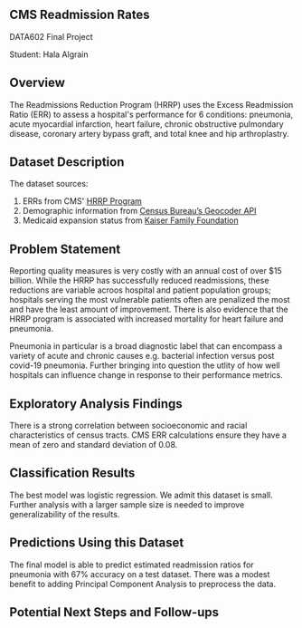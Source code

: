 ## CMS Readmission Rates
DATA602 Final Project

Student: Hala Algrain

## Overview

The Readmissions Reduction Program (HRRP) uses the Excess Readmission Ratio (ERR) to assess a hospital's performance for 6 conditions: pneumonia, acute myocardial infarction, heart failure, chronic obstructive pulmondary disease, coronary artery bypass graft, and total knee and hip arthroplastry.

## Dataset Description
The dataset sources:

1. ERRs from CMS' [HRRP Program](https://www.cms.gov/Medicare/Medicare-Fee-for-Service-Payment/AcuteInpatientPPS/Readmissions-Reduction-Program)
2. Demographic information from [Census Bureau’s Geocoder API](https://geocoding.geo.census.gov/)
3. Medicaid expansion status from [Kaiser Family Foundation](https://www.kff.org/medicaid/issue-brief/status-of-state-medicaid-expansion-decisions-interactive-map/)

## Problem Statement
Reporting quality measures is very costly with an annual cost of over $15 billion. While the HRRP has successfully reduced readmissions, these reductions are variable acroos hospital and patient population groups; hospitals serving the most vulnerable patients often are penalized the most and have the least amount of improvement. There is also evidence that the HRRP program is associated with increased mortality for heart failure and pneumonia.

Pneumonia in particular is a broad diagnostic label that can encompass a variety of acute and chronic causes e.g. bacterial infection versus post covid-19 pneumonia. Further bringing into question the utlity of how well hospitals can influence change in response to their performance metrics.

## Exploratory Analysis Findings
There is a strong correlation between socioeconomic and racial characteristics of census tracts. CMS ERR calculations ensure they have a mean of zero and standard deviation of 0.08.

## Classification Results
The best model was logistic regression. We admit this dataset is small. Further analysis with a larger sample size is needed to improve generalizability of the results.

## Predictions Using this Dataset
The final model is able to predict estimated readmission ratios for pneumonia with 67% accuracy on a test dataset. There was a modest benefit to adding Principal Component Analysis to preprocess the data.

## Potential Next Steps and Follow-ups
